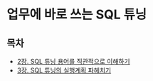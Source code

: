 # 업무에 바로 쓰는 SQL 튜닝

## 목차
- [2장. SQL 튜닝 용어를 직관적으로 이해하기](./contents/2장.md)
- [3장. SQL 튜닝의 실행계획 파헤치기](./contents/3장.md)